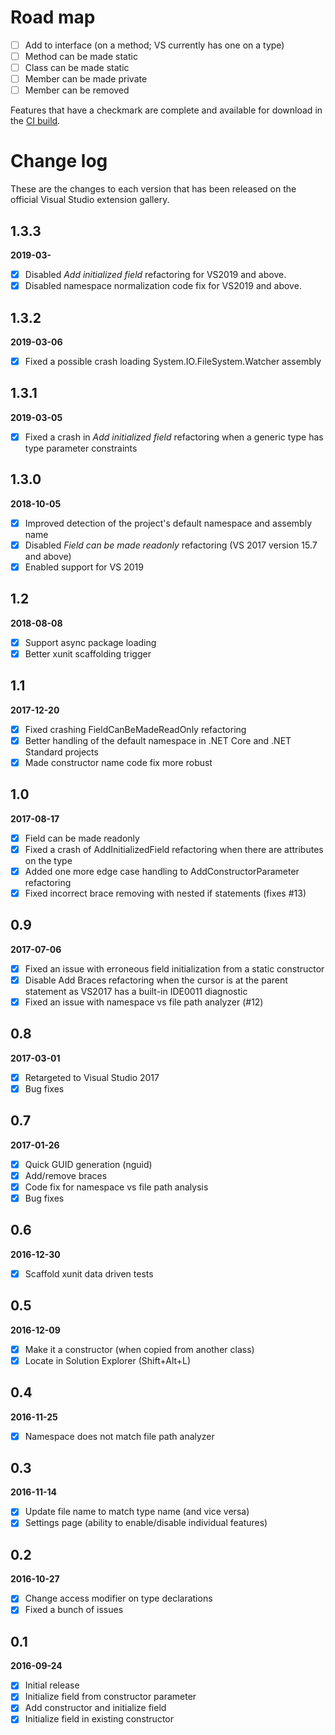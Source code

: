 # Road map

- [ ] Add to interface (on a method; VS currently has one on a type)
- [ ] Method can be made static
- [ ] Class can be made static
- [ ] Member can be made private
- [ ] Member can be removed

Features that have a checkmark are complete and available for
download in the
[CI build](http://vsixgallery.com/extension/fe00c281-eed0-4c6e-901b-d8b845c82e35/).

# Change log

These are the changes to each version that has been released
on the official Visual Studio extension gallery.

## 1.3.3

**2019-03-**

- [x] Disabled *Add initialized field* refactoring for VS2019 and above.
- [x] Disabled namespace normalization code fix for VS2019 and above.

## 1.3.2

**2019-03-06**

- [x] Fixed a possible crash loading System.IO.FileSystem.Watcher assembly

## 1.3.1

**2019-03-05**

- [x] Fixed a crash in *Add initialized field* refactoring when a generic type has type parameter constraints

## 1.3.0

**2018-10-05**

- [x] Improved detection of the project's default namespace and assembly name
- [x] Disabled *Field can be made readonly* refactoring (VS 2017 version 15.7 and above)
- [x] Enabled support for VS 2019

## 1.2

**2018-08-08**

- [x] Support async package loading
- [x] Better xunit scaffolding trigger

## 1.1

**2017-12-20**

- [x] Fixed crashing FieldCanBeMadeReadOnly refactoring
- [x] Better handling of the default namespace in .NET Core and .NET Standard projects
- [x] Made constructor name code fix more robust

## 1.0

**2017-08-17**

- [x] Field can be made readonly
- [x] Fixed a crash of AddInitializedField refactoring when there are attributes on the type
- [x] Added one more edge case handling to AddConstructorParameter refactoring
- [x] Fixed incorrect brace removing with nested if statements (fixes #13)

## 0.9

**2017-07-06**

- [x] Fixed an issue with erroneous field initialization from a static constructor
- [x] Disable Add Braces refactoring when the cursor is at the parent statement as VS2017 has a built-in IDE0011 diagnostic
- [x] Fixed an issue with namespace vs file path analyzer (#12)

## 0.8

**2017-03-01**

- [x] Retargeted to Visual Studio 2017
- [x] Bug fixes

## 0.7

**2017-01-26**

- [x] Quick GUID generation (nguid)
- [x] Add/remove braces
- [x] Code fix for namespace vs file path analysis
- [x] Bug fixes

## 0.6

**2016-12-30**

- [x] Scaffold xunit data driven tests

## 0.5

**2016-12-09**

- [x] Make it a constructor (when copied from another class)
- [x] Locate in Solution Explorer (Shift+Alt+L)

## 0.4

**2016-11-25**

- [x] Namespace does not match file path analyzer

## 0.3

**2016-11-14**

- [x] Update file name to match type name (and vice versa)
- [x] Settings page (ability to enable/disable individual features)

## 0.2

**2016-10-27**

- [x] Change access modifier on type declarations
- [x] Fixed a bunch of issues

## 0.1

**2016-09-24**

- [x] Initial release
- [x] Initialize field from constructor parameter
- [x] Add constructor and initialize field
- [x] Initialize field in existing constructor
